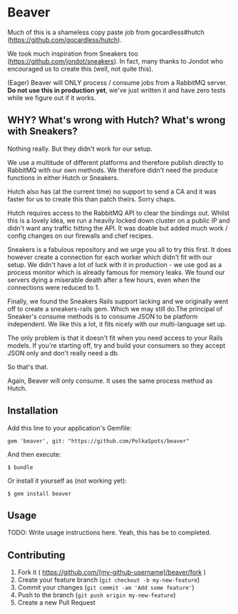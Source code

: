# Beaver

Much of this is a shameless copy paste job from gocardless#hutch (https://github.com/gocardless/hutch).

We took much inspiration from Sneakers too (https://github.com/jondot/sneakers). In fact, many thanks to Jondot who encouraged us to create this (well, not quite this).

(Eager) Beaver will ONLY process / consume jobs from a RabbitMQ server. **Do not use this in production yet**, we've just written it and have zero tests while we figure out if it works.

## WHY? What's wrong with Hutch? What's wrong with Sneakers?

Nothing really. But they didn't work for our setup.

We use a multitude of different platforms and therefore publish directly to RabbitMQ with our own methods. We therefore didn't need the produce functions in either Hutch or Sneakers.

Hutch also has (at the current time) no support to send a CA and it was faster for us to create this than patch theirs. Sorry chaps.

Hutch requires access to the RabbitMQ API to clear the bindings out. Whilst this is a lovely idea, we run a heavily locked down cluster on a public IP and didn't want any traffic hitting the API. It was doable but added much work / config changes on our firewalls and chef recipes.

Sneakers is a fabulous repository and we urge you all to try this first. It does however create a connection for each worker which didn't fit with our setup. We didn't have a lot of luck with it in production - we use god as a process monitor which is already famous for memory leaks. We found our servers dying a miserable death after a few hours, even when the connections were reduced to 1.

Finally, we found the Sneakers Rails support lacking and we originally went off to create a sneakers-rails gem. Which we may still do.The principal of Sneaker's consume methods is to consume JSON to be platform independent. We like this a lot, it fits nicely with our multi-language set up.

The only problem is that it doesn't fit when you need access to your Rails models. If you're starting off, try and build your consumers so they accept JSON only and don't really need a db.

So that's that.

Again, Beaver will only consume. It uses the same process method as Hutch.

## Installation

Add this line to your application's Gemfile:

    gem 'beaver', git: "https://github.com/PolkaSpots/beaver"

And then execute:

    $ bundle

Or install it yourself as (not working yet):

    $ gem install beaver

## Usage

TODO: Write usage instructions here. Yeah, this has be to completed.

## Contributing

1. Fork it ( https://github.com/[my-github-username]/beaver/fork )
2. Create your feature branch (`git checkout -b my-new-feature`)
3. Commit your changes (`git commit -am 'Add some feature'`)
4. Push to the branch (`git push origin my-new-feature`)
5. Create a new Pull Request

